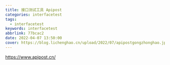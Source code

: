 ```yaml
---
title: 接口测试工具 Apipost
categories: interfacetest
tags:
  - interfacetest
keywords: interfacetest
abbrlink: 77bcac2
date: 2022-04-07 13:50:00
cover: https://blog.lichenghao.cn/upload/2022/07/apipostgongzhonghao.jpg
---
```

https://www.apipost.cn/

